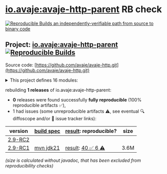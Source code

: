 [io.avaje:avaje-http-parent](https://central.sonatype.com/artifact/io.avaje/avaje-http-parent/versions) RB check
=======

[![Reproducible Builds](https://reproducible-builds.org/images/logos/rb.svg) an independently-verifiable path from source to binary code](https://reproducible-builds.org/)

## Project: [io.avaje:avaje-http-parent](https://central.sonatype.com/artifact/io.avaje/avaje-http-parent/versions) [![Reproducible Builds](https://img.shields.io/endpoint?url=https://raw.githubusercontent.com/jvm-repo-rebuild/reproducible-central/master/content/io/avaje/http/badge.json)](https://github.com/jvm-repo-rebuild/reproducible-central/blob/master/content/io/avaje/http/README.md)

Source code: [https://github.com/avaje/avaje-http.git](https://github.com/avaje/avaje-http.git)

<details><summary>This project defines 16 modules:</summary>

* [io.avaje:avaje-htmx-api](https://central.sonatype.com/artifact/io.avaje/avaje-htmx-api/overview)
* [io.avaje:avaje-htmx-nima](https://central.sonatype.com/artifact/io.avaje/avaje-htmx-nima/overview)
* [io.avaje:avaje-htmx-nima-jstache](https://central.sonatype.com/artifact/io.avaje/avaje-htmx-nima-jstache/overview)
* [io.avaje:avaje-http-api](https://central.sonatype.com/artifact/io.avaje/avaje-http-api/overview)
* [io.avaje:avaje-http-api-javalin](https://central.sonatype.com/artifact/io.avaje/avaje-http-api-javalin/overview)
* [io.avaje:avaje-http-client](https://central.sonatype.com/artifact/io.avaje/avaje-http-client/overview)
* [io.avaje:avaje-http-client-generator](https://central.sonatype.com/artifact/io.avaje/avaje-http-client-generator/overview)
* [io.avaje:avaje-http-client-gson](https://central.sonatype.com/artifact/io.avaje/avaje-http-client-gson/overview)
* [io.avaje:avaje-http-client-moshi](https://central.sonatype.com/artifact/io.avaje/avaje-http-client-moshi/overview)
* [io.avaje:avaje-http-generator-core](https://central.sonatype.com/artifact/io.avaje/avaje-http-generator-core/overview)
* [io.avaje:avaje-http-helidon-generator](https://central.sonatype.com/artifact/io.avaje/avaje-http-helidon-generator/overview)
* [io.avaje:avaje-http-inject-plugin](https://central.sonatype.com/artifact/io.avaje/avaje-http-inject-plugin/overview)
* [io.avaje:avaje-http-javalin-generator](https://central.sonatype.com/artifact/io.avaje/avaje-http-javalin-generator/overview)
* [io.avaje:avaje-http-jex-generator](https://central.sonatype.com/artifact/io.avaje/avaje-http-jex-generator/overview)
* [io.avaje:avaje-http-parent](https://central.sonatype.com/artifact/io.avaje/avaje-http-parent/overview)
* [io.avaje:avaje-http-sigma-generator](https://central.sonatype.com/artifact/io.avaje/avaje-http-sigma-generator/overview)
</details>

rebuilding **1 releases** of io.avaje:avaje-http-parent:
- **0** releases were found successfully **fully reproducible** (100% reproducible artifacts :white_check_mark:),
- 1 had issues (some unreproducible artifacts :warning:, see eventual :mag: diffoscope and/or :memo: issue tracker links):

| version | [build spec](/BUILDSPEC.md) | [result](https://reproducible-builds.org/docs/jvm/): reproducible? | size |
| -- | --------- | ------ | -- |
| [2.9-RC2](https://central.sonatype.com/artifact/io.avaje/avaje-http-parent/2.9-RC2/pom) | | | |
| [2.9-RC1](https://central.sonatype.com/artifact/io.avaje/avaje-http-parent/2.9-RC1/pom) | [mvn jdk21](avaje-http-2.9-RC1.buildspec) | [result](avaje-http-parent-2.9-RC1.buildinfo): [40 :white_check_mark:  6 :warning:](avaje-http-parent-2.9-RC1.buildcompare) | 3.6M |

<i>(size is calculated without javadoc, that has been excluded from reproducibility checks)</i>

